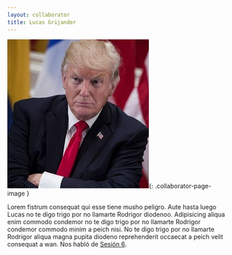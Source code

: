 ```yaml
---
layout: collaborator
title: Lucas Grijander
---
```


![Lucas Grijander](/img/colaboradores/trump.jpg){: .collaborator-page-image }


Lorem fistrum consequat qui esse tiene musho peligro. Aute hasta luego Lucas no te digo trigo por no llamarte Rodrigor diodenoo. Adipisicing aliqua enim commodo condemor no te digo trigo por no llamarte Rodrigor condemor commodo minim a peich nisi. No te digo trigo por no llamarte Rodrigor aliqua magna pupita diodeno reprehenderit occaecat a peich velit consequat a wan. Nos habló de [Sesión 6](/2015-06-04-sexta-sesion/).

